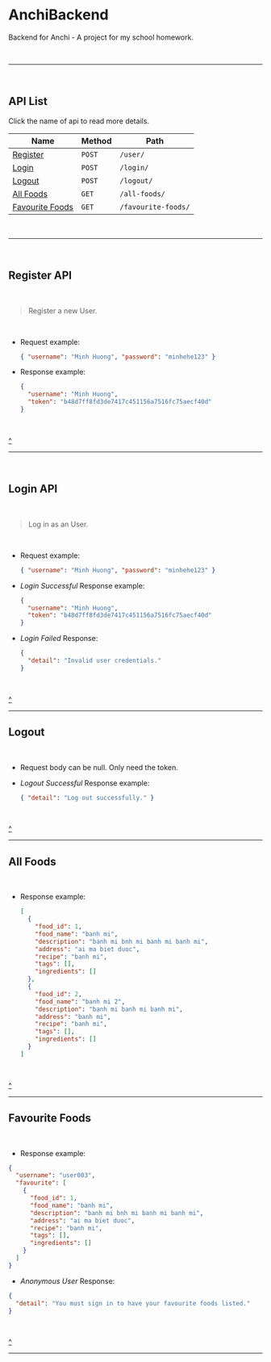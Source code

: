 # AnchiBackend

Backend for Anchi - A project for my school homework.

<br>

---

<br>

## API List

Click the name of api to read more details.

| Name                                | Method | Path                |
| ----------------------------------- | ------ | ------------------- |
| [Register](#register-api)           | `POST` | `/user/`            |
| [Login](#login-api)                 | `POST` | `/login/`           |
| [Logout](#logout)                   | `POST` | `/logout/`          |
| [All Foods](#all-foods)             | `GET`  | `/all-foods/`       |
| [Favourite Foods](#favourite-foods) | `GET`  | `/favourite-foods/` |

<br>

---

<br>

## Register API

<br>

> Register a new User.

<br>

- Request example:

  ```json
  { "username": "Minh Huong", "password": "minhehe123" }
  ```

- Response example:

  ```json
  {
    "username": "Minh Huong",
    "token": "b48d7ff8fd3de7417c451156a7516fc75aecf40d"
  }
  ```

<br>

[^](#api-list)

---

<br>

## Login API

<br>

> Log in as an User.

<br>

- Request example:

  ```json
  { "username": "Minh Huong", "password": "minhehe123" }
  ```

- _Login Successful_ Response example:

  ```json
  {
    "username": "Minh Huong",
    "token": "b48d7ff8fd3de7417c451156a7516fc75aecf40d"
  }
  ```

- _Login Failed_ Response:

  ```json
  {
    "detail": "Invalid user credentials."
  }
  ```

<br>

[^](#api-list)

---

## Logout

<br>

- Request body can be null. Only need the token.

- _Logout Successful_ Response example:

  ```json
  { "detail": "Log out successfully." }
  ```

<br>

[^](#api-list)

---

## All Foods

<br>

- Response example:

  ```json
  [
    {
      "food_id": 1,
      "food_name": "banh mi",
      "description": "banh mi bnh mi banh mi banh mi",
      "address": "ai ma biet duoc",
      "recipe": "banh mi",
      "tags": [],
      "ingredients": []
    },
    {
      "food_id": 2,
      "food_name": "banh mi 2",
      "description": "banh mi banh mi banh mi",
      "address": "banh mi",
      "recipe": "banh mi",
      "tags": [],
      "ingredients": []
    }
  ]
  ```

<br>

[^](#api-list)

---

## Favourite Foods

<br>

- Response example:

```json
{
  "username": "user003",
  "favourite": [
    {
      "food_id": 1,
      "food_name": "banh mi",
      "description": "banh mi bnh mi banh mi banh mi",
      "address": "ai ma biet duoc",
      "recipe": "banh mi",
      "tags": [],
      "ingredients": []
    }
  ]
}
```

- _Anonymous User_ Response:

```json
{
  "detail": "You must sign in to have your favourite foods listed."
}
```

<br>

[^](#api-list)

---
